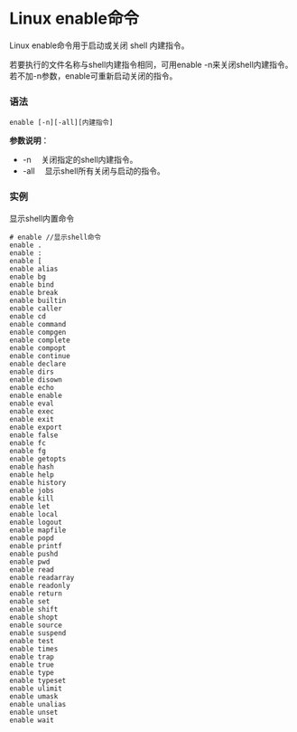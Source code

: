 
# Linux enable命令



Linux enable命令用于启动或关闭 shell 内建指令。

若要执行的文件名称与shell内建指令相同，可用enable -n来关闭shell内建指令。若不加-n参数，enable可重新启动关闭的指令。

### 语法

```
enable [-n][-all][内建指令]
```

**参数说明**：

*   -n 　关闭指定的shell内建指令。
*   -all 　显示shell所有关闭与启动的指令。

### 实例

显示shell内置命令

```
# enable //显示shell命令
enable .
enable :
enable [
enable alias
enable bg
enable bind
enable break
enable builtin
enable caller
enable cd
enable command
enable compgen
enable complete
enable compopt
enable continue
enable declare
enable dirs
enable disown
enable echo
enable enable
enable eval
enable exec
enable exit
enable export
enable false
enable fc
enable fg
enable getopts
enable hash
enable help
enable history
enable jobs
enable kill
enable let
enable local
enable logout
enable mapfile
enable popd
enable printf
enable pushd
enable pwd
enable read
enable readarray
enable readonly
enable return
enable set
enable shift
enable shopt
enable source
enable suspend
enable test
enable times
enable trap
enable true
enable type
enable typeset
enable ulimit
enable umask
enable unalias
enable unset
enable wait

```



